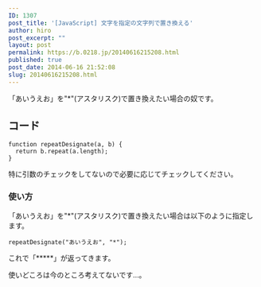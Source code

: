 ```yaml
---
ID: 1307
post_title: '[JavaScript] 文字を指定の文字列で置き換える'
author: hiro
post_excerpt: ""
layout: post
permalink: https://b.0218.jp/20140616215208.html
published: true
post_date: 2014-06-16 21:52:08
slug: 20140616215208.html
---
```

「あいうえお」を"*"(アスタリスク)で置き換えたい場合の奴です。
<!--more-->
<h2>コード</h2>
<pre class="language-javascript"><code>function repeatDesignate(a, b) {
  return b.repeat(a.length);
}</code></pre>
特に引数のチェックをしてないので必要に応じてチェックしてください。

<h3>使い方</h3>
「あいうえお」を"*"(アスタリスク)で置き換えたい場合は以下のように指定します。
<pre class="language-javascript"><code>repeatDesignate("あいうえお", "*");</code></pre>
これで「*****」が返ってきます。

使いどころは今のところ考えてないです…。
